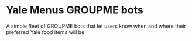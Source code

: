 # Yale Menus GROUPME bots

A simple fleet of GROUPME bots that let users know when and where their preferred Yale food items will be
